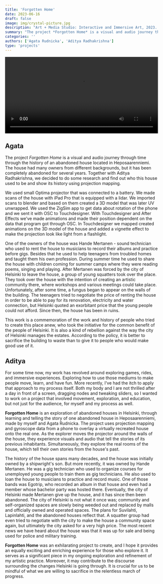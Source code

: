 ```yaml
---
title: 'Forgotten Home'
date: 2023-06-16
draft: false
image: img/crystal-picture.jpg
description: "Art + Media Studio: Interactive and Immersive Art, 2023. The project *Forgotten Home* is a visual and audio journey through time through the history of an abandoned house located in Heposaarenniemi. The house had many owners from different backgrounds, but it has been completely abandoned for several years."
summary: "The project *Forgotten Home* is a visual and audio journey through time through the history of an abandoned house located in Heposaarenniemi. The house had many owners from different backgrounds, but it has been completely abandoned for several years."
categories: ''
authors: ['Agata Rudnicka', 'Aditya Radhakrishna']
type: 'projects'
---
```


<video controls width=100%>
  <source src ="./video/forgotten-home.mp4" type="video/mp4">
  Your browser does not support the video tag.
</video>

## Agata

The project *Forgotten Home* is a visual and audio journey through time through the history of an abandoned house located in Heposaarenniemi. The house had many owners from different backgrounds, but it has been completely abandoned for several years. Together with Aditya Radhakrishna, we decided to do some research and find out who this house used to be and show its history using projection mapping.

We used small Optima projector that was connected to a battery. We made scans of the house with iPad Pro that is equipped with a lidar. We imported scans to blender and based on them created a 3D model that was later UV unwrapped. We used the ZigSim app to get data about rotation of the phone and we sent it with OSC to Touchdesigner. With Touchdesigner and After Effects we’ve made animations and made their position dependent on the data that program got through OSC. In Touchdesigner we mapped created animations on the 3D model of the house and added a vignette effect to make the projection look like light from a flashlight.

One of the owners of the house was Hande Mertanen - sound technician who used to rent the house to musicians to record their albums and practice before gigs. Besides that he used to help teenagers from troubled homes and taught them his own profession. During summer time he used to share the house with children coming for summer camps where they were reading poems, singing and playing. After Mertanen was forced by the city of Helsinki to leave the house, a group of young squatters took over the place. They took over the house with the intention of creating an artistic community there, where workshops and various meetings could take place. Unfortunately, after some time, a fungus began to appear on the walls of the building. The teenagers tried to negotiate the price of renting the house in order to be able to pay for its renovation, electricity and water connection, but Helsinki quoted an exorbitant price that the young people could not afford. Since then, the house has been in ruins.

This work is a commemoration of the work and history of people who tried to create this place anew, who took the initiative for the common benefit of the people of Helsinki. It is also a kind of rebellion against the way the city of Helsinki manages the estates. According to the policy, it is better to sacrifice the building to waste than to give it to people who would make good use of it.

## Aditya

For some time now, my work has revolved around exploring games, rides, and immersive experiences. Exploring how to use those mediums to make people move, learn, and have fun. More recently, I've had the itch to apply that approach to my process itself. Both my body and I are not thrilled after a day in front of a screen, dragging nodes and tweaking sliders, so I wanted to work on a project that involved movement, exploration, and education, but not just for the audience, for myself and my process as well.

**Forgotten Home** is an exploration of abandoned houses in Helsinki, through learning and telling the story of one abandoned house in Heposaarenniemi, made by myself and Agata Rudnicka. The project uses projection mapping and gyroscope data from a phone to overlay a virtually recreated house onto the real one. As the explorer moves the projector around the walls of the house, they experience visuals and audio that tell the stories of its previous inhabitants. Simultaneously, they explore the real rooms of the house, which tell their own stories from the house's past.

The history of the house spans many decades, and the house was initially owned by a shipwright's son. But more recently, it was owned by Hande Mertanen. He was a gig technician who used to organize courses for unemployed young people to train them as gig technicians. He also used to loan the house to musicians to practice and record music. One of those bands was Egotrip, who recorded an album in that house and even had a member whose bachelor party was hosted there. Eventually, the city of Helsinki made Mertanen give up the house, and it has since then been abandoned. The city of Helsinki is not what it once was; community and self-organized spaces are slowly being weeded out and replaced by malls and officially owned and operated spaces. The plans for Suvilahti, Lapinlahti, and the abandoned houses reflect that. A squatter group had even tried to negotiate with the city to make the house a community space again, but ultimately the city asked for a very high price. The most recent news we have heard about the house was that it was up for sale and being used for police and military training.

**Forgotten Home** was an exhilarating project to create, and I hope it provides an equally exciting and enriching experience for those who explore it. It serves as a significant piece in my ongoing exploration and refinement of my artistic practice. Moreover, it may contribute to the discourse surrounding the changes Helsinki is going through. It is crucial for us to be mindful of what we are willing to sacrifice in the relentless march of progress.